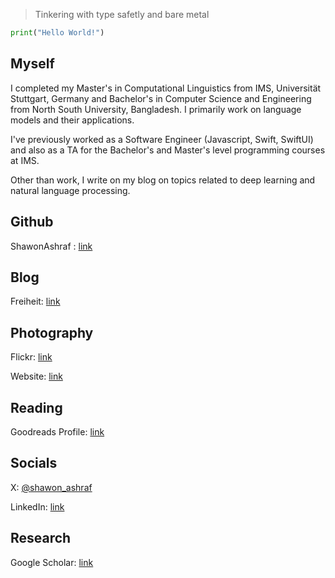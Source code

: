 > Tinkering with type safetly and bare metal


```python
print("Hello World!")
```


## Myself
I completed my Master's in Computational Linguistics from IMS, Universität Stuttgart, Germany and  Bachelor's in Computer Science and Engineering from North South University, Bangladesh. I primarily work on language models and their applications. 

I've previously worked as a Software Engineer (Javascript, Swift, SwiftUI) and also as a TA for the Bachelor's and Master's level programming courses at IMS.

Other than work, I write on my blog on topics related to deep learning and natural language processing. 

## Github
ShawonAshraf : [link](https://github.com/ShawonAshraf)

## Blog
Freiheit: [link](https://blog.shawonashraf.com/)

## Photography
Flickr: [link](https://www.flickr.com/photos/rockash93/)

Website: [link](https://shawonashraf.myportfolio.com/)

## Reading
Goodreads Profile: [link](https://www.goodreads.com/review/list/45256672?shelf=currently-reading)

## Socials
X: [@shawon_ashraf](https://twitter.com/shawon_ashraf)

LinkedIn: [link](https://www.linkedin.com/in/shawon-ashraf-96162763/)


## Research
Google Scholar: [link](https://scholar.google.de/citations?user=oBUTqt8AAAAJ&hl=en)
